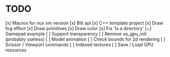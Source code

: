 # TODO

[x] Macros for nux vm version
[x] Blit api
[x] C++ template project
[x] Draw fog effect
[x] Draw primitives
[x] Draw color
[x] Fix 'Is a directory'
[~] Gamepad example
[ ] Support transparency
[ ] Remove os_gpu_init (probably useless)
[ ] Model animation
[ ] Check bounds for 2d rendering
[ ] Scissor / Viewport commands
[ ] Indexed textures
[ ] Save / Load GPU resources
